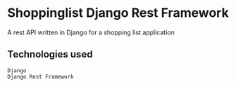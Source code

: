 # Shoppinglist Django Rest Framework
A rest API written in Django for a shopping list application

## Technologies used
    Django
    Django Rest Framework